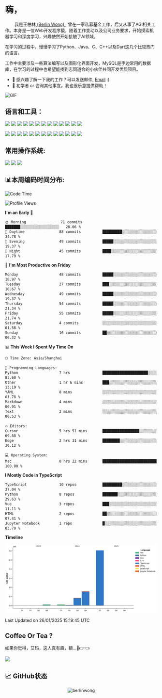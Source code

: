 # 嗨，
&nbsp;&nbsp;&nbsp;&nbsp;&nbsp;&nbsp;&nbsp;&nbsp;我是王柏林[ (Berlin Wong) ](https://github.com/berlinwong), 曾在一家私募基金工作，后又从事了AGI相关工作。本身是一位Web开发程序猿，随着工作变动以及公司业务要求，开始摸索机器学习和深度学习，兴趣使然开始接触了AI领域。

在学习的过程中，慢慢学习了Python、Java、C、C++以及Dart这几个比较热门的语言。

工作中主要涉及一些算法编写以及图形化界面开发，MySQL是手边常用的数据库，在学习的过程中也希望能找到志同道合的小伙伴共同开发优质项目。

- 💼 感兴趣了解一下我的工作？可以发送邮件, [Email](mailto:wzysws@gmail.com) :)
- 💬 初学者 or 咨询其他事宜，我也很乐意提供帮助！


<img style="margin: 0 auto;object-fit: cover;" alt="GIF" src="https://github.com/abhisheknaiidu/abhisheknaiidu/blob/master/code.gif?raw=true" />


## 语言和工具：
<code><img height="25" src='https://cdn.jsdelivr.net/gh/devicons/devicon/icons/python/python-original.svg'></code>
<code><img height="25" src='https://cdn.jsdelivr.net/gh/devicons/devicon/icons/java/java-original.svg'></code>
<code><img height="25" src='https://cdn.jsdelivr.net/gh/devicons/devicon/icons/cplusplus/cplusplus-original.svg'></code>
<code><img height="25" src='https://cdn.jsdelivr.net/gh/devicons/devicon/icons/dart/dart-original.svg'></code>
<code><img height="25" src='https://cdn.jsdelivr.net/gh/devicons/devicon/icons/git/git-original.svg'></code>
<code><img height="25" src='https://cdn.jsdelivr.net/gh/devicons/devicon/icons/docker/docker-original.svg'></code>
<code><img height="25" src='https://cdn.jsdelivr.net/gh/devicons/devicon/icons/mysql/mysql-original.svg'></code>
<code><img height="25" src='https://cdn.jsdelivr.net/gh/devicons/devicon/icons/html5/html5-original.svg'></code>
<code><img height="25" src='https://cdn.jsdelivr.net/gh/devicons/devicon/icons/css3/css3-original.svg'></code>
<code><img height="25" src='https://cdn.jsdelivr.net/gh/devicons/devicon/icons/javascript/javascript-original.svg'></code>
<code><img height="25" src='https://cdn.jsdelivr.net/gh/devicons/devicon/icons/less/less-plain-wordmark.svg'></code>
<code><img height="25" src='https://cdn.jsdelivr.net/gh/devicons/devicon/icons/flutter/flutter-original.svg'></code>
<code><img height="25" src='https://cdn.jsdelivr.net/gh/devicons/devicon/icons/jquery/jquery-original.svg'></code>

<code><img height="25" src='https://cdn.jsdelivr.net/gh/devicons/devicon/icons/anaconda/anaconda-original.svg'></code>
<code><img height="25" src='https://cdn.jsdelivr.net/gh/devicons/devicon/icons/pytorch/pytorch-original.svg'></code>
<code><img height="25" src='https://cdn.jsdelivr.net/gh/devicons/devicon/icons/jupyter/jupyter-original.svg'></code>
<code><img height="25" src='https://cdn.jsdelivr.net/gh/devicons/devicon/icons/flask/flask-original.svg'></code>
<code><img height="25" src='https://cdn.jsdelivr.net/gh/devicons/devicon/icons/markdown/markdown-original.svg'></code>
<code><img height="25" src='https://cdn.jsdelivr.net/gh/devicons/devicon/icons/latex/latex-original.svg'></code>
<code><img height="25" src='https://cdn.jsdelivr.net/gh/devicons/devicon/icons/cmake/cmake-original.svg'></code>
<code><img height="25" src='https://cdn.jsdelivr.net/gh/devicons/devicon/icons/nodejs/nodejs-original.svg'></code>
<code><img height="25" src='https://cdn.jsdelivr.net/gh/devicons/devicon/icons/npm/npm-original-wordmark.svg'></code>
<code><img height="25" src='https://cdn.jsdelivr.net/gh/devicons/devicon/icons/vuejs/vuejs-original.svg'></code>
<code><img height="25" src='https://cdn.jsdelivr.net/gh/devicons/devicon/icons/nginx/nginx-original.svg'></code>
<code><img height="25" src='https://cdn.jsdelivr.net/gh/devicons/devicon/icons/jetbrains/jetbrains-original.svg'></code>
<code><img height="25" src='https://cdn.jsdelivr.net/gh/devicons/devicon/icons/pycharm/pycharm-original.svg'></code>

## 常用操作系统:
<code><img height="25" src='https://cdn.jsdelivr.net/gh/devicons/devicon/icons/apple/apple-original.svg'></code>
<code><img height="25" src='https://cdn.jsdelivr.net/gh/devicons/devicon/icons/ubuntu/ubuntu-plain.svg'></code>
<code><img height="25" src='https://cdn.jsdelivr.net/gh/devicons/devicon/icons/windows8/windows8-original.svg'></code>

## 📊本周编码时间分布:
<!--START_SECTION:waka-->
![Code Time](http://img.shields.io/badge/Code%20Time-1%2C027%20hrs%2024%20mins-blue)

![Profile Views](http://img.shields.io/badge/Profile%20Views-0-blue)

**I'm an Early 🐤** 

```text
🌞 Morning                71 commits          ███████░░░░░░░░░░░░░░░░░░   28.06 % 
🌆 Daytime                88 commits          █████████░░░░░░░░░░░░░░░░   34.78 % 
🌃 Evening                49 commits          █████░░░░░░░░░░░░░░░░░░░░   19.37 % 
🌙 Night                  45 commits          ████░░░░░░░░░░░░░░░░░░░░░   17.79 % 
```
📅 **I'm Most Productive on Friday** 

```text
Monday                   48 commits          █████░░░░░░░░░░░░░░░░░░░░   18.97 % 
Tuesday                  27 commits          ███░░░░░░░░░░░░░░░░░░░░░░   10.67 % 
Wednesday                49 commits          █████░░░░░░░░░░░░░░░░░░░░   19.37 % 
Thursday                 54 commits          █████░░░░░░░░░░░░░░░░░░░░   21.34 % 
Friday                   55 commits          █████░░░░░░░░░░░░░░░░░░░░   21.74 % 
Saturday                 4 commits           ░░░░░░░░░░░░░░░░░░░░░░░░░   01.58 % 
Sunday                   16 commits          ██░░░░░░░░░░░░░░░░░░░░░░░   06.32 % 
```


📊 **This Week I Spent My Time On** 

```text
🕑︎ Time Zone: Asia/Shanghai

💬 Programming Languages: 
Python                   7 hrs               █████████████████████░░░░   83.60 % 
Other                    1 hr 6 mins         ███░░░░░░░░░░░░░░░░░░░░░░   13.19 % 
YAML                     8 mins              ░░░░░░░░░░░░░░░░░░░░░░░░░   01.78 % 
Markdown                 4 mins              ░░░░░░░░░░░░░░░░░░░░░░░░░   00.91 % 
Text                     2 mins              ░░░░░░░░░░░░░░░░░░░░░░░░░   00.53 % 

🔥 Editors: 
Cursor                   5 hrs 51 mins       █████████████████░░░░░░░░   69.88 % 
Edge                     2 hrs 31 mins       ████████░░░░░░░░░░░░░░░░░   30.12 % 

💻 Operating System: 
Mac                      8 hrs 22 mins       █████████████████████████   100.00 % 
```

**I Mostly Code in TypeScript** 

```text
TypeScript               10 repos            █████████░░░░░░░░░░░░░░░░   37.04 % 
Python                   8 repos             ███████░░░░░░░░░░░░░░░░░░   29.63 % 
Vue                      3 repos             ███░░░░░░░░░░░░░░░░░░░░░░   11.11 % 
HTML                     2 repos             ██░░░░░░░░░░░░░░░░░░░░░░░   07.41 % 
Jupyter Notebook         1 repo              █░░░░░░░░░░░░░░░░░░░░░░░░   03.70 % 
```



**Timeline**

![Lines of Code chart](https://raw.githubusercontent.com/BerlinWong/BerlinWong/main/assets/bar_graph.png)


 Last Updated on 26/01/2025 15:19:45 UTC
<!--END_SECTION:waka-->


## Coffee Or Tea ?
如果你觉得，艾玛，这人真有趣，额...🥺👉👈

<a href="https://www.buymeacoffee.com/BerlinWong"><img src="https://img.buymeacoffee.com/button-api/?text=Buy me a coffee&emoji=&slug=BerlinWong&button_colour=FFDD00&font_colour=000000&font_family=Cookie&outline_colour=000000&coffee_colour=ffffff" /></a>


## 📈 **GitHub状态**
<p align="center"> <img src="https://github-readme-stats.vercel.app/api?username=berlinwong&show_icons=true&theme=swift" alt="berlinwong" />




